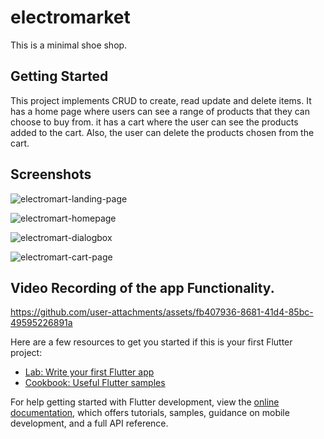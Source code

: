 # electromarket

This is a minimal shoe shop.

## Getting Started

This project implements CRUD to create, read update and delete items. It has a home page where users can see a range of products that they can choose to buy from.
it has a cart where the user can see the products added to the cart. Also, the user can delete the products chosen from the cart. 

## Screenshots

![electromart-landing-page](https://github.com/user-attachments/assets/a1c12fe5-33cb-4416-96c1-47b80f896e1b)

![electromart-homepage](https://github.com/user-attachments/assets/d4c958bf-2b4f-4bda-9bcb-6ba6cc8f9e04)

![electromart-dialogbox](https://github.com/user-attachments/assets/9cf09a64-f3e7-45b4-be15-f2f462a40516)

![electromart-cart-page](https://github.com/user-attachments/assets/85f0d5c9-11e6-4e91-bef9-90370fda4c23)

## Video Recording of the app Functionality.



https://github.com/user-attachments/assets/fb407936-8681-41d4-85bc-49595226891a



Here are a few resources to get you started if this is your first Flutter project:

- [Lab: Write your first Flutter app](https://docs.flutter.dev/get-started/codelab)
- [Cookbook: Useful Flutter samples](https://docs.flutter.dev/cookbook)

For help getting started with Flutter development, view the
[online documentation](https://docs.flutter.dev/), which offers tutorials,
samples, guidance on mobile development, and a full API reference.

